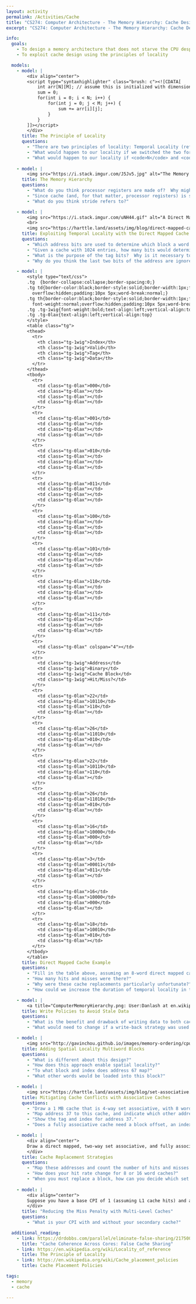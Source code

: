 ```yaml
---
layout: activity
permalink: /Activities/Cache
title: "CS274: Computer Architecture - The Memory Hierarchy: Cache Design"
excerpt: "CS274: Computer Architecture - The Memory Hierarchy: Cache Design"

info:
  goals:
    - To design a memory architecture that does not starve the CPU despite the memory hierarchy
    - To exploit cache design using the principles of locality

  models:
    - model: |
        <div align="center">
        <script type="syntaxhighlighter" class="brush: c"><![CDATA[        
            int arr[N][M]; // assume this is initialized with dimensions N rows by M cols
            sum = 0;
            for(int i = 0; i < N; i++) {
                for(int j = 0; j < M; j++) {
                    sum += arr[i][j];
                }
            }
        ]]></script>
        </div>    
      title: The Principle of Locality
      questions:
        - "There are two principles of locality: Temporal Locality (referring to a variable or instruction repeatedly in a short period of time) and Spatial Locality (referring to nearby memory addresses following a particular access).  Identify all the examples of each in the code example above."
        - "What would happen to our locality if we switched the two for loop lines?  This is called switching from a row-major order to a column-major order."
        - "What would happen to our locality if <code>N</code> and <code>M</code> became very large?"
        
    - model: |
        <img src="https://i.stack.imgur.com/J5Jv5.jpg" alt="The Memory Mountain from CS:APP by Bryant and O'Hallaron">
      title: The Memory Hierarchy
      questions:
        - "What do you think processor registers are made of?  Why might computer memory and disk be made of a different material?"
        - "Since cache (and, for that matter, processor registers) is so much smaller than primary memory, how can we make efficient use of the space given the principle of locality?  For example, should we randomly store data in cache, or take a more strategic approach?"
        - "What do you think stride refers to?"

    - model: |
        <img src="https://i.stack.imgur.com/uNH44.gif" alt="A Direct Mapped Single Word Block Cache">
        <br>
        <img src="https://harttle.land/assets/img/blog/direct-mapped-cache.png" alt="Direct Mapped Cache Design with Address Bits">
      title: Exploiting Temporal Locality with the Direct Mapped Cache
      questions:
        - "Which address bits are used to determine which block a word maps to?"
        - "Given a cache with 1024 entries, how many bits would determine the block number (a.k.a. row, or index)?"
        - "What is the purpose of the tag bits?  Why is it necessary to store them?"
        - "Why do you think the last two bits of the address are ignored?"

    - model: |
        <style type="text/css">
        .tg  {border-collapse:collapse;border-spacing:0;}
        .tg td{border-color:black;border-style:solid;border-width:1px;font-family:Arial, sans-serif;font-size:14px;
          overflow:hidden;padding:10px 5px;word-break:normal;}
        .tg th{border-color:black;border-style:solid;border-width:1px;font-family:Arial, sans-serif;font-size:14px;
          font-weight:normal;overflow:hidden;padding:10px 5px;word-break:normal;}
        .tg .tg-1wig{font-weight:bold;text-align:left;vertical-align:top}
        .tg .tg-0lax{text-align:left;vertical-align:top}
        </style>
        <table class="tg">
        <thead>
          <tr>
            <th class="tg-1wig">Index</th>
            <th class="tg-1wig">Valid</th>
            <th class="tg-1wig">Tag</th>
            <th class="tg-1wig">Data</th>
          </tr>
        </thead>
        <tbody>
          <tr>
            <td class="tg-0lax">000</td>
            <td class="tg-0lax"></td>
            <td class="tg-0lax"></td>
            <td class="tg-0lax"></td>
          </tr>
          <tr>
            <td class="tg-0lax">001</td>
            <td class="tg-0lax"></td>
            <td class="tg-0lax"></td>
            <td class="tg-0lax"></td>
          </tr>
          <tr>
            <td class="tg-0lax">010</td>
            <td class="tg-0lax"></td>
            <td class="tg-0lax"></td>
            <td class="tg-0lax"></td>
          </tr>
          <tr>
            <td class="tg-0lax">011</td>
            <td class="tg-0lax"></td>
            <td class="tg-0lax"></td>
            <td class="tg-0lax"></td>
          </tr>
          <tr>
            <td class="tg-0lax">100</td>
            <td class="tg-0lax"></td>
            <td class="tg-0lax"></td>
            <td class="tg-0lax"></td>
          </tr>
          <tr>
            <td class="tg-0lax">101</td>
            <td class="tg-0lax"></td>
            <td class="tg-0lax"></td>
            <td class="tg-0lax"></td>
          </tr>
          <tr>
            <td class="tg-0lax">110</td>
            <td class="tg-0lax"></td>
            <td class="tg-0lax"></td>
            <td class="tg-0lax"></td>
          </tr>
          <tr>
            <td class="tg-0lax">111</td>
            <td class="tg-0lax"></td>
            <td class="tg-0lax"></td>
            <td class="tg-0lax"></td>
          </tr>
          <tr>
            <td class="tg-0lax" colspan="4"></td>
          </tr>
          <tr>
            <td class="tg-1wig">Address</td>
            <td class="tg-1wig">Binary</td>
            <td class="tg-1wig">Cache Block</td>
            <td class="tg-1wig">Hit/Miss?</td>
          </tr>
          <tr>
            <td class="tg-0lax">22</td>
            <td class="tg-0lax">10110</td>
            <td class="tg-0lax">110</td>
            <td class="tg-0lax"></td>
          </tr>
          <tr>
            <td class="tg-0lax">26</td>
            <td class="tg-0lax">11010</td>
            <td class="tg-0lax">010</td>
            <td class="tg-0lax"></td>
          </tr>
          <tr>
            <td class="tg-0lax">22</td>
            <td class="tg-0lax">10110</td>
            <td class="tg-0lax">110</td>
            <td class="tg-0lax"></td>
          </tr>
          <tr>
            <td class="tg-0lax">26</td>
            <td class="tg-0lax">11010</td>
            <td class="tg-0lax">010</td>
            <td class="tg-0lax"></td>
          </tr>
          <tr>
            <td class="tg-0lax">16</td>
            <td class="tg-0lax">10000</td>
            <td class="tg-0lax">000</td>
            <td class="tg-0lax"></td>
          </tr>
          <tr>
            <td class="tg-0lax">3</td>
            <td class="tg-0lax">00011</td>
            <td class="tg-0lax">011</td>
            <td class="tg-0lax"></td>
          </tr>
          <tr>
            <td class="tg-0lax">16</td>
            <td class="tg-0lax">10000</td>
            <td class="tg-0lax">000</td>
            <td class="tg-0lax"></td>
          </tr>
          <tr>
            <td class="tg-0lax">18</td>
            <td class="tg-0lax">10010</td>
            <td class="tg-0lax">010</td>
            <td class="tg-0lax"></td>
          </tr>
        </tbody>
        </table>
      title: Direct Mapped Cache Example
      questions:
        - "Fill in the table above, assuming an 8-word direct mapped cache."
        - "How many hits and misses were there?"
        - "Why were these cache replacements particularly unfortunate?"
        - "How could we increase the duration of temporal locality in this cache?  That is, what could we do to enable these words to remain in cache longer?"

    - model: |
        <a title="ComputerMemoryHierarchy.png: User:Danlash at en.wikipedia.org, Public domain, via Wikimedia Commons" href="https://commons.wikimedia.org/wiki/File:ComputerMemoryHierarchy.svg"><img width="512" alt="ComputerMemoryHierarchy" src="https://upload.wikimedia.org/wikipedia/commons/thumb/0/0c/ComputerMemoryHierarchy.svg/512px-ComputerMemoryHierarchy.svg.png"></a>
      title: Write Policies to Avoid Stale Data
      questions:
        - "What is the benefit and drawback of writing data to both cache and to main memory (and every layer in between) whenever a write occurs?  This is known as a &quot;write-through&quot; strategy."
        - "What would need to change if a write-back strategy was used instead, in which data was only written to the top layer of cache.  What would we need to do to ensure this data is not lost, and when would we need to copy it to the next lower layer?"

    - model: |
        <img src="http://gavinchou.github.io/images/memory-ordering/cpu_cache_line_data_layout.jpg" alt="Multi-word cache">
      title: Adding Spatial Locality Multiword Blocks
      questions:
        - "What is different about this design?"
        - "How does this approach enable spatial locality?"
        - "To what block and index does address 67 map?"
        - "What other words would be loaded into this block?"

    - model: |
        <img src="https://harttle.land/assets/img/blog/set-associative.png" alt="A set associative cache">
      title: Mitigating Cache Conflicts with Associative Caches
      questions:
        - "Draw a 1 MB cache that is 4-way set associative, with 8 words per block."
        - "Map address 37 to this cache, and indicate which other addresses would be loaded."
        - "Show the tag and index for address 37."
        - "Does a fully associative cache need a block offset, an index, and/or a tag?  Why or why not?"

    - model: |
        <div align="center">
        Draw a direct mapped, two-way set associative, and fully associative cache with 4 words total.
        </div>
      title: Cache Replacement Strategies
      questions:
        - "Map these addresses and count the number of hits and misses: 0, 8, 0, 6, 8."
        - "How does your hit rate change for 8 or 16 word caches?"
        - "When you must replace a block, how can you decide which set to replace?  What is your rationale for doing so?"
        
    - model: |
        <div align="center">
        Suppose you have a base CPI of 1 (assuming L1 cache hits) and a 5 GHz CPU clock (0.2 ns per CPU cycle), 100 ns main memory access time, a 2% miss rate at L1, a 0.5% miss rate at L2.
        </div>
      title: "Reducing the Miss Penalty with Multi-Level Caches"
      questions:
        - "What is your CPI with and without your secondary cache?"

  additional_reading:
    - link: https://drdobbs.com/parallel/eliminate-false-sharing/217500206
      title: "Cache Coherence Across Cores: False Cache Sharing"
    - link: https://en.wikipedia.org/wiki/Locality_of_reference
      title: The Principle of Locality
    - link: https://en.wikipedia.org/wiki/Cache_placement_policies
      title: Cache Placement Policies

tags:
  - memory
  - cache

---
```


